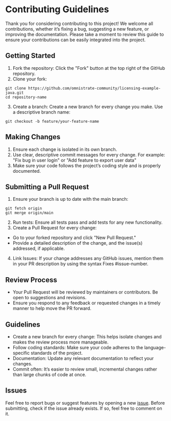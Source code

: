 # Contributing Guidelines

Thank you for considering contributing to this project! We welcome all contributions, whether it’s fixing a bug, suggesting a new feature, or improving the documentation. Please take a moment to review this guide to ensure your contributions can be easily integrated into the project.

## Getting Started
1. Fork the repository: Click the "Fork" button at the top right of the GitHub repository.
2. Clone your fork:
```
git clone https://github.com/omnistrate-community/licensing-example-java.git
cd repository-name
```
3. Create a branch: Create a new branch for every change you make. Use a descriptive branch name:
```
git checkout -b feature/your-feature-name
```

## Making Changes
1. Ensure each change is isolated in its own branch.
2. Use clear, descriptive commit messages for every change. For example:
"Fix bug in user login" or "Add feature to export user data"
3. Make sure your code follows the project’s coding style and is properly documented.

## Submitting a Pull Request
1. Ensure your branch is up to date with the main branch:
```
git fetch origin
git merge origin/main
```
2. Run tests: Ensure all tests pass and add tests for any new functionality.
3. Create a Pull Request for every change:
- Go to your forked repository and click "New Pull Request."
- Provide a detailed description of the change, and the issue(s) addressed, if applicable.
4. Link Issues: If your change addresses any GitHub issues, mention them in your PR description by using the syntax Fixes #issue-number.

## Review Process
- Your Pull Request will be reviewed by maintainers or contributors. Be open to suggestions and revisions.
- Ensure you respond to any feedback or requested changes in a timely manner to help move the PR forward.

## Guidelines
- Create a new branch for every change: This helps isolate changes and makes the review process more manageable.
- Follow coding standards: Make sure your code adheres to the language-specific standards of the project.
- Documentation: Update any relevant documentation to reflect your changes.
- Commit often: It’s easier to review small, incremental changes rather than large chunks of code at once.

## Issues
Feel free to report bugs or suggest features by opening a new [issue](https://github.com/omnistrate-community/licensing-example-java/issues). Before submitting, check if the issue already exists. If so, feel free to comment on it.
